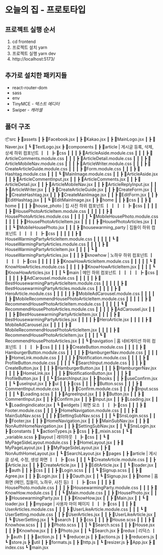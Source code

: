 # 오늘의 집 - 프로토타입

## 프로젝트 실행 순서

1. cd frontend
2. 프로젝트 설치 yarn
3. 프로젝트 실행 yarn dev
4. http://localhost:5173/

## 추가로 설치한 패키지들

-   react-router-dom
-   sass
-   env
-   TinyMCE - _텍스트 에디터_
-   Swiper - _캐러셀_

## 폴더 구조

📦src
┣ 📂assets
┃ ┣ 📜Facebook.jsx
┃ ┣ 📜Kakao.jsx
┃ ┣ 📜MainLogo.jsx
┃ ┣ 📜Naver.jsx
┃ ┗ 📜TextLogo.jsx
┣ 📂components
┃ ┣ 📂article | 게시글 등록, 삭제, 상세 하위 컴포넌트
┃ ┃ ┣ 📂css
┃ ┃ ┃ ┣ 📜ArticleAside.module.css
┃ ┃ ┃ ┣ 📜ArticleComments.module.css
┃ ┃ ┃ ┣ 📜ArticleDetail.module.css
┃ ┃ ┃ ┣ 📜ArticleMobileNav.module.css
┃ ┃ ┃ ┣ 📜ArticleWriter.module.css
┃ ┃ ┃ ┣ 📜CreateArticleGuide.module.css
┃ ┃ ┃ ┣ 📜Form.module.css
┃ ┃ ┃ ┣ 📜Hashtag.module.css
┃ ┃ ┃ ┗ 📜MainImage.module.css
┃ ┃ ┣ 📜ArticleAside.jsx
┃ ┃ ┣ 📜ArticleCommentInput.jsx
┃ ┃ ┣ 📜ArticleComments.jsx
┃ ┃ ┣ 📜ArticleDetail.jsx
┃ ┃ ┣ 📜ArticleMobileNav.jsx
┃ ┃ ┣ 📜ArticleReplyInput.jsx
┃ ┃ ┣ 📜ArticleWriter.jsx
┃ ┃ ┣ 📜CreateArticleGuide.jsx
┃ ┃ ┣ 📜CreateForm.jsx
┃ ┃ ┣ 📜CreateHashtag.jsx
┃ ┃ ┣ 📜CreateMainImage.jsx
┃ ┃ ┣ 📜EditForm.jsx
┃ ┃ ┣ 📜EditHashtag.jsx
┃ ┃ ┗ 📜EditMainImage.jsx
┃ ┣ 📂home
┃ ┃ ┣ 📂css
┃ ┃ ┣ 📂home
┃ ┃ ┃ ┣ 📂house_photo | 집 사진 하위 컴포넌트
┃ ┃ ┃ ┃ ┣ 📂css
┃ ┃ ┃ ┃ ┃ ┣ 📜HousePhotoArticleItem.module.css
┃ ┃ ┃ ┃ ┃ ┣ 📜HousePhotoArticles.module.css
┃ ┃ ┃ ┃ ┃ ┗ 📜MobileHousePhoto.module.css
┃ ┃ ┃ ┃ ┣ 📜HousePhotoArticleItem.jsx
┃ ┃ ┃ ┃ ┣ 📜HousePhotoArticles.jsx
┃ ┃ ┃ ┃ ┗ 📜MobileHousePhoto.jsx
┃ ┃ ┃ ┣ 📂housewarming_party | 집들이 하위 컴포넌트
┃ ┃ ┃ ┃ ┣ 📂css
┃ ┃ ┃ ┃ ┃ ┣ 📜HouseWarmingPartyArticleItem.module.css
┃ ┃ ┃ ┃ ┃ ┗ 📜HouseWarmingPartyArticles.module.css
┃ ┃ ┃ ┃ ┣ 📜HouseWarmingPartyArticleItem.jsx
┃ ┃ ┃ ┃ ┗ 📜HouseWarmingPartyArticles.jsx
┃ ┃ ┃ ┣ 📂knowhow | 노하우 하위 컴포넌트
┃ ┃ ┃ ┃ ┣ 📂css
┃ ┃ ┃ ┃ ┃ ┣ 📜KnowHowArticleItem.module.css
┃ ┃ ┃ ┃ ┃ ┗ 📜KnowHowArticles.module.css
┃ ┃ ┃ ┃ ┣ 📜KnowHowArticleItem.jsx
┃ ┃ ┃ ┃ ┗ 📜KnowHowArticles.jsx
┃ ┃ ┃ ┗ 📂main | 메인 하위 컴포넌트
┃ ┃ ┃ ┃ ┣ 📂css
┃ ┃ ┃ ┃ ┃ ┣ 📜AdCarousel.module.css
┃ ┃ ┃ ┃ ┃ ┣ 📜BestHousewarmingPartyArticleItem.module.css
┃ ┃ ┃ ┃ ┃ ┣ 📜BestHousewarmingPartyArticles.module.css
┃ ┃ ┃ ┃ ┃ ┣ 📜HeroArticle.module.css
┃ ┃ ┃ ┃ ┃ ┣ 📜MobileAdCarousel.module.css
┃ ┃ ┃ ┃ ┃ ┣ 📜MobileRecommendHousePhotoArticleItem.module.css
┃ ┃ ┃ ┃ ┃ ┣ 📜RecommendHousePhotoArticleItem.module.css
┃ ┃ ┃ ┃ ┃ ┗ 📜RecommendHousePhotoArticles.module.css
┃ ┃ ┃ ┃ ┣ 📜AdCarousel.jsx
┃ ┃ ┃ ┃ ┣ 📜BestHousewarmingPartyArticleItem.jsx
┃ ┃ ┃ ┃ ┣ 📜BestHousewarmingPartyArticles.jsx
┃ ┃ ┃ ┃ ┣ 📜HeroArticle.jsx
┃ ┃ ┃ ┃ ┣ 📜MobileAdCarousel.jsx
┃ ┃ ┃ ┃ ┣ 📜MobileRecommendHousePhotoArticleItem.jsx
┃ ┃ ┃ ┃ ┣ 📜RecommendHousePhotoArticleItem.jsx
┃ ┃ ┃ ┃ ┗ 📜RecommendHousePhotoArticles.jsx
┃ ┃ ┗ 📂navigation | 홈 네비게이션 하위 컴포넌트
┃ ┃ ┃ ┣ 📂css
┃ ┃ ┃ ┃ ┣ 📜CreateButton.module.css
┃ ┃ ┃ ┃ ┣ 📜HamburgerButton.module.css
┃ ┃ ┃ ┃ ┣ 📜HamburgerNav.module.css
┃ ┃ ┃ ┃ ┣ 📜HomeLink.module.css
┃ ┃ ┃ ┃ ┣ 📜Notification.module.css
┃ ┃ ┃ ┃ ┣ 📜ProfileButton.module.css
┃ ┃ ┃ ┃ ┗ 📜SearchInput.module.css
┃ ┃ ┃ ┣ 📜CreateButton.jsx
┃ ┃ ┃ ┣ 📜HamburgerButton.jsx
┃ ┃ ┃ ┣ 📜HamburgerNav.jsx
┃ ┃ ┃ ┣ 📜HomeLink.jsx
┃ ┃ ┃ ┣ 📜NotificationButton.jsx
┃ ┃ ┃ ┣ 📜ProfileButton.jsx
┃ ┃ ┃ ┗ 📜SearchInput.jsx
┃ ┣ 📂hooks
┃ ┃ ┣ 📜useConfirm.jsx
┃ ┃ ┗ 📜useInput.jsx
┃ ┣ 📂ui
┃ ┃ ┣ 📂css
┃ ┃ ┃ ┣ 📜Button.scss
┃ ┃ ┃ ┣ 📜CommentInput.module.css
┃ ┃ ┃ ┣ 📜Confirm.module.css
┃ ┃ ┃ ┣ 📜Input.scss
┃ ┃ ┃ ┗ 📜Loading.scss
┃ ┃ ┣ 📜AgreeInput.jsx
┃ ┃ ┣ 📜Button.jsx
┃ ┃ ┣ 📜CommentInput.jsx
┃ ┃ ┣ 📜Confirm.jsx
┃ ┃ ┣ 📜Input.jsx
┃ ┃ ┣ 📜Loading.jsx
┃ ┃ ┗ 📜Loadingindicator.jsx
┃ ┗ 📂widgets | 화면 요소
┃ ┃ ┣ 📂css
┃ ┃ ┃ ┣ 📜Footer.module.css
┃ ┃ ┃ ┣ 📜HomeNavigation.module.css
┃ ┃ ┃ ┣ 📜MainSubNav.scss
┃ ┃ ┃ ┣ 📜SettingSubNav.scss
┃ ┃ ┃ ┗ 📜SnsLogin.scss
┃ ┃ ┣ 📜Footer.jsx
┃ ┃ ┣ 📜HomeNavigation.jsx
┃ ┃ ┣ 📜MainSubNav.jsx
┃ ┃ ┣ 📜NonAuthHomeNavigation.jsx
┃ ┃ ┣ 📜SettingSubNav.jsx
┃ ┃ ┗ 📜SnsLogin.jsx
┣ 📂constants
┃ ┗ 📜actionTypes.js
┣ 📂css
┃ ┣ 📜_mixin.scss
┃ ┗ 📜_variable.scss
┣ 📂layout | 레이아웃
┃ ┣ 📂css
┃ ┃ ┗ 📜MyPageSideLayout.module.css
┃ ┣ 📜HomeLayout.jsx
┃ ┣ 📜MyPageLayout.jsx
┃ ┣ 📜MyPageSideLayout.jsx
┃ ┣ 📜NonAuthHomeLayout.jsx
┃ ┗ 📜SearchLayout.jsx
┣ 📂pages
┃ ┣ 📂article | 게시글 상세, 수정, 생성 화면
┃ ┃ ┣ 📂css
┃ ┃ ┃ ┗ 📜CreateArticle.module.css
┃ ┃ ┣ 📜Article.jsx
┃ ┃ ┣ 📜CreateArticle.jsx
┃ ┃ ┣ 📜EditArticle.jsx
┃ ┃ ┗ 📜loader.jsx
┃ ┣ 📂auth
┃ ┃ ┣ 📂css
┃ ┃ ┃ ┣ 📜Login.scss
┃ ┃ ┃ ┗ 📜Signup.scss
┃ ┃ ┣ 📜Agree.jsx
┃ ┃ ┣ 📜Login.jsx
┃ ┃ ┣ 📜Oauth.jsx
┃ ┃ ┗ 📜Signup.jsx
┃ ┣ 📂home | 홈 화면 (메인, 집들이, 노하우, 사진 등)
┃ ┃ ┣ 📂css
┃ ┃ ┃ ┣ 📜HousePhoto.module.css
┃ ┃ ┃ ┣ 📜HousewarmingParty.module.css
┃ ┃ ┃ ┣ 📜KnowHow.module.css
┃ ┃ ┃ ┗ 📜Main.module.css
┃ ┃ ┣ 📜HousePhoto.jsx
┃ ┃ ┣ 📜HousewarmingParty.jsx
┃ ┃ ┣ 📜KnowHow.jsx
┃ ┃ ┣ 📜Main.jsx
┃ ┃ ┗ 📜loader.jsx
┃ ┣ 📂mypage | 사용자 마이 페이지
┃ ┃ ┣ 📂css
┃ ┃ ┃ ┣ 📜UserArticles.module.css
┃ ┃ ┃ ┣ 📜UserLikeArticle.module.css
┃ ┃ ┃ ┗ 📜UserSetting.module.css
┃ ┃ ┣ 📜UserArticles.jsx
┃ ┃ ┣ 📜UserLikeArticle.jsx
┃ ┃ ┗ 📜UserSetting.jsx
┃ ┗ 📂search
┃ ┃ ┣ 📂css
┃ ┃ ┃ ┣ 📜House.scss
┃ ┃ ┃ ┣ 📜Knowhow.scss
┃ ┃ ┃ ┣ 📜Photo.scss
┃ ┃ ┃ ┗ 📜Search.scss
┃ ┃ ┣ 📜House.jsx
┃ ┃ ┣ 📜Knowhow.jsx
┃ ┃ ┣ 📜Photo.jsx
┃ ┃ ┗ 📜Search.jsx
┣ 📂redux | 리덕스
┃ ┣ 📂auth
┃ ┃ ┣ 📜action.js
┃ ┃ ┗ 📜reducer.js
┃ ┣ 📜actions.js
┃ ┣ 📜reducers.js
┃ ┗ 📜store.js
┣ 📂util
┃ ┣ 📜formats.js
┃ ┣ 📜http.js
┃ ┗ 📜resizer.js
┣ 📜App.jsx
┣ 📜index.css
┗ 📜main.jsx

